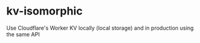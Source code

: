 # kv-isomorphic
Use Cloudflare's Worker KV locally (local storage) and in production using the same API
